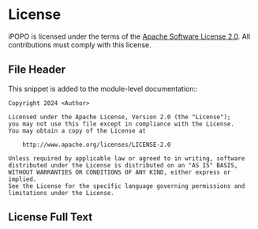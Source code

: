 # License

iPOPO is licensed under the terms of the
[Apache Software License 2.0](http://www.apache.org/licenses/LICENSE-2.0).
All contributions must comply with this license.

## File Header

This snippet is added to the module-level documentation::

    Copyright 2024 <Author>

    Licensed under the Apache License, Version 2.0 (the "License");
    you may not use this file except in compliance with the License.
    You may obtain a copy of the License at

        http://www.apache.org/licenses/LICENSE-2.0

    Unless required by applicable law or agreed to in writing, software
    distributed under the License is distributed on an "AS IS" BASIS,
    WITHOUT WARRANTIES OR CONDITIONS OF ANY KIND, either express or implied.
    See the License for the specific language governing permissions and
    limitations under the License.

## License Full Text

```{literalinclude} ../LICENSE
```
